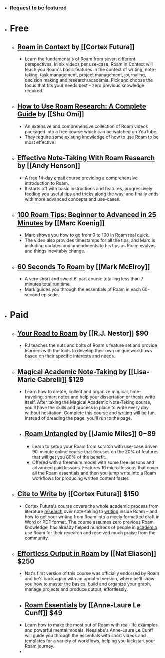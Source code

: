 - ### [Request to be featured](https://roamresearch.typeform.com/to/g5W8uCqz)
- # Free
    - ## [Roam in Context](https://signup.cortexfutura.com/roam-in-context) by [[Cortex Futura]]
        - Learn the fundamentals of Roam from seven different perspectives. In six videos per use-case, Roam in Context will teach you Roam's basic features in the context of writing, note-taking, task management, project management, journaling, decision making and research/academia. Pick and choose the focus that fits your needs best – zero previous knowledge required.
    - ## [How to Use Roam Research: A Complete Guide](https://www.youtube.com/playlist?list=PLralmZwl_8jJuJMIebWFqm6K5I20a5Qve) by [[Shu Omi]]
        - An extensive and comprehensive collection of Roam videos packaged into a free course which can be watched on YouTube.
        - They require some existing knowledge of how to use Roam to be most effective.
    - ## [Effective Note-Taking With Roam Research](https://roam.elaptics.co.uk/learn) by [[Andy Henson]]
        - A free 14-day email course providing a comprehensive introduction to Roam.
        - It starts off with basic instructions and features, progressively feeding you useful tips and tricks along the way, and finally ends with more advanced concepts and use-cases.
    - ## [100 Roam Tips: Beginner to Advanced in 25 Minutes](https://www.youtube.com/watch?v=4yXK9OMc2OU&feature=youtu.be) by [[Marc Koenig]]
        - Marc shows you how to go from 0 to 100 in Roam real quick.
        - The video also provides timestamps for all the tips, and Marc is including updates and amendments to his tips as Roam evolves and things inevitably change.
    - ## [60 Seconds To Roam](https://www.youtube.com/playlist?list=PL86ba93-ysP_u1i2D44yI9c_tJ5YyTNK-) by [[Mark McElroy]]
        - A very short and sweet 6-part course totalling less than 7 minutes total run time.
        - Mark guides you through the essentials of Roam in each 60-second episode.
- # Paid
    - ## [Your Road to Roam](https://courses.rjnestor.com/p/your-road-to-roam) by [[R.J. Nestor]] $90
        - RJ teaches the nuts and bolts of Roam's feature set and provide learners with the tools to develop their own unique workflows based on their specific interests and needs.
    - ## [Magical Academic Note-Taking](https://roam-for-results.teachable.com/p/magical-academic-note-taking) by [[Lisa-Marie Cabrelli]] $129
        - Learn how to create, collect and organize magical, time-traveling, smart notes and help your dissertation or thesis write itself. After taking the Magical Academic Note-Taking course, you'll have the skills and process in place to write every day without hesitation. Complete this course and [writing]([[Writing]]) will be fun. Instead of dreading the page, you'll run to the page.
        - ## [Roam Untangled](https://www.jamoe.org/roam) by [[Jamie Miles]] $0-$89
            - Learn to setup your Roam from scratch with use-case driven 90-minute online course that focuses on the 20% of features that will get you 80% of the benefit.
            - Offered with a freemium model with some free lessons and advanced paid lessons.  Features 10 micro-lessons that cover all the Roam essentials and then you jump write into a Roam workflows for producing written content faster.
    - ## [Cite to Write](https://www.cortexfutura.com/p/cite-to-write/?utm_source=roamresearch&utm_medium=graph&utm_campaign=helpgraph) by [[Cortex Futura]] $150
        - Cortex Futura's course covers the whole academic process from literature [research]([[Research]]) over note-taking to [writing]([[Writing]]) inside Roam – and how to get your writing from Roam into a nicely formatted draft in Word or PDF format. The course assumes zero previous Roam knowledge, has already helped hundreds of people in [academia]([[Studying]]) use Roam for their research and received much praise from the community.
    - ## [Effortless Output in Roam](https://www.effortlessoutput.com) by [[Nat Eliason]] $250
        - Nat's first version of this course was officially endorsed by Roam and he's back again with an updated version, where he'll show you how to master the basics, build and organize your graph, manage projects and produce output, effortlessly.
        - ## [Roam Essentials](https://nesslabs.com/roam-essentials) by [[Anne-Laure Le Cunff]] $49
        - Learn how to make the most out of Roam with real-life examples and powerful mental models. Nesslabs's Anne-Laure Le Cunff will guide you through the essentials with short videos and templates for a variety of workflows, helping you kickstart your Roam journey.
        - 
